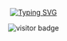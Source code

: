 <p align="center">
  <a href="https://git.io/typing-svg">
    <img src="https://readme-typing-svg.demolab.com/?lines=Hello+I'm+Xenus;Enjoy+My+Profile&color=F39C12" alt="Typing SVG" />
  </a>
</p>

<p align="center">
  <img src="https://visitor-badge.laobi.icu/badge?page_id=jwenjian.visitor-badge" alt="visitor badge" />
</p>
